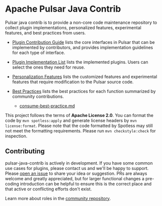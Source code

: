 # Apache Pulsar Java Contrib

Pulsar java contrib is to provide a non-core code maintenance repository to collect plugin implementations, personalized features, experimental features, and best practices from users.

- [Plugin Contribution Guide](contributionGuides) lists the core interfaces in Pulsar that can be implemented by contributors, and provides implementation guidelines for each type of interface.

- [Plugin Implementation List](contributedFeatures.md) lists the implemented plugins. Users can select the ones they need for reuse.

- [Personalization Features](customizationFeatures.md) lists the customized features and experimental features that require modification to the Pulsar source code.

- [Best Practices]([best-practice-blogs](best-practice-blogs)) lists the best practices for each function summarized by community contributions.
  - [consume-best-practice.md](best-practice-blogs%2Fconsume-best-practice.md)

This project follows the terms of **Apache License 2.0**.
You can format the code by `mvn spotless:apply` and generate license headers by `mvn license:format`.
Please note that the code formatted by Spotless may still not meet the formatting requirements. Please run `mvn checkstyle:check` for inspection.

## Contributing

pulsar-java-contrib is actively in development.  If you have some common use cases for plugins, please contact us and we'll be happy to support.
Please [open an issue](https://github.com/apache/pulsar-java-contrib/issues/new) to share your idea or
suggestion.  PRs are always welcome and greatly appreciated, but for larger functional changes a pre-coding introduction
can be helpful to ensure this is the correct place and that active or conflicting efforts don't exist.

Learn more about roles in the [community repository](https://github.com/pulsar/pulsar-java-contrib).
